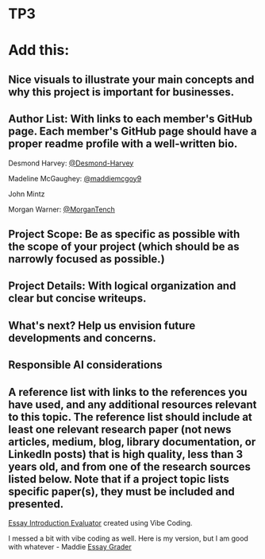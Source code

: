 # TP3
# Add this:
## Nice visuals to illustrate your main concepts and why this project is important for businesses.
## Author List: With links to each member's GitHub page. Each member's GitHub page should have a proper readme profile with a well-written bio.
Desmond Harvey: [@Desmond-Harvey](https://github.com/Desmond-Harvey)

Madeline McGaughey: [@maddiemcgoy9](https://github.com/maddiemcgoy9)

John Mintz

Morgan Warner: [@MorganTench](https://github.com/MorganTench/MSBAportfolio)

## Project Scope: Be as specific as possible with the scope of your project (which should be as narrowly focused as possible.)
## Project Details: With logical organization and clear but concise writeups.
## What's next? Help us envision future developments and concerns.
## Responsible AI considerations
## A reference list with links to the references you have used, and any additional resources relevant to this topic. The reference list should include at least one relevant research paper (not news articles, medium, blog, library documentation, or LinkedIn posts) that is high quality, less than 3 years old, and from one of the research sources listed below. Note that if a project topic lists specific paper(s), they must be included and presented.


[Essay Introduction Evaluator](https://script.google.com/macros/s/AKfycbxRluQljBoN2PC1dW4iDnAkObKuLUhs7R7orDWjLOWQ7Kjl9WJb4yvy1V0dmwD0XWM/exec) created using Vibe Coding. 

I messed a bit with vibe coding as well.  Here is my version, but I am good with whatever - Maddie 
[Essay Grader](https://script.google.com/macros/s/AKfycbzGV3livLefoWqqA5_ESHbr2LCdNVGhEmmOcsFRCfuj_8Xir6s-3nOGmptz_W9oUvQX/exec)

